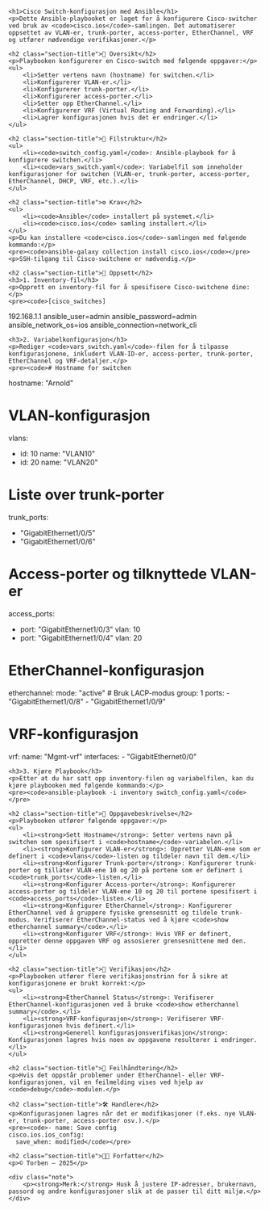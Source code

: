 
    <h1>Cisco Switch-konfigurasjon med Ansible</h1>
    <p>Dette Ansible-playbooket er laget for å konfigurere Cisco-switcher ved bruk av <code>cisco.ios</code>-samlingen. Det automatiserer oppsettet av VLAN-er, trunk-porter, access-porter, EtherChannel, VRF og utfører nødvendige verifikasjoner.</p>

    <h2 class="section-title">🧾 Oversikt</h2>
    <p>Playbooken konfigurerer en Cisco-switch med følgende oppgaver:</p>
    <ul>
        <li>Setter vertens navn (hostname) for switchen.</li>
        <li>Konfigurerer VLAN-er.</li>
        <li>Konfigurerer trunk-porter.</li>
        <li>Konfigurerer access-porter.</li>
        <li>Setter opp EtherChannel.</li>
        <li>Konfigurerer VRF (Virtual Routing and Forwarding).</li>
        <li>Lagrer konfigurasjonen hvis det er endringer.</li>
    </ul>

    <h2 class="section-title">📂 Filstruktur</h2>
    <ul>
        <li><code>switch_config.yaml</code>: Ansible-playbook for å konfigurere switchen.</li>
        <li><code>vars_switch.yaml</code>: Variabelfil som inneholder konfigurasjoner for switchen (VLAN-er, trunk-porter, access-porter, EtherChannel, DHCP, VRF, etc.).</li>
    </ul>

    <h2 class="section-title">⚙️ Krav</h2>
    <ul>
        <li><code>Ansible</code> installert på systemet.</li>
        <li><code>cisco.ios</code> samling installert.</li>
    </ul>
    <p>Du kan installere <code>cisco.ios</code>-samlingen med følgende kommando:</p>
    <pre><code>ansible-galaxy collection install cisco.ios</code></pre>
    <p>SSH-tilgang til Cisco-switchene er nødvendig.</p>

    <h2 class="section-title">🔧 Oppsett</h2>
    <h3>1. Inventory-fil</h3>
    <p>Opprett en inventory-fil for å spesifisere Cisco-switchene dine:</p>
    <pre><code>[cisco_switches]
192.168.1.1 ansible_user=admin ansible_password=admin ansible_network_os=ios ansible_connection=network_cli</code></pre>

    <h3>2. Variabelkonfigurasjon</h3>
    <p>Rediger <code>vars_switch.yaml</code>-filen for å tilpasse konfigurasjonene, inkludert VLAN-ID-er, access-porter, trunk-porter, EtherChannel og VRF-detaljer.</p>
    <pre><code># Hostname for switchen
hostname: "Arnold"

# VLAN-konfigurasjon
vlans:
  - id: 10
    name: "VLAN10"
  - id: 20
    name: "VLAN20"

# Liste over trunk-porter
trunk_ports:
  - "GigabitEthernet1/0/5"
  - "GigabitEthernet1/0/6"

# Access-porter og tilknyttede VLAN-er
access_ports:
  - port: "GigabitEthernet1/0/3"
    vlan: 10
  - port: "GigabitEthernet1/0/4"
    vlan: 20

# EtherChannel-konfigurasjon
etherchannel:
  mode: "active"  # Bruk LACP-modus
  group: 1
  ports:
    - "GigabitEthernet1/0/8"
    - "GigabitEthernet1/0/9"

# VRF-konfigurasjon
vrf:
  name: "Mgmt-vrf"
  interfaces:
    - "GigabitEthernet0/0"</code></pre>

    <h3>3. Kjøre Playbook</h3>
    <p>Etter at du har satt opp inventory-filen og variabelfilen, kan du kjøre playbooken med følgende kommando:</p>
    <pre><code>ansible-playbook -i inventory switch_config.yaml</code></pre>

    <h2 class="section-title">🔄 Oppgavebeskrivelse</h2>
    <p>Playbooken utfører følgende oppgaver:</p>
    <ul>
        <li><strong>Sett Hostname</strong>: Setter vertens navn på switchen som spesifisert i <code>hostname</code>-variabelen.</li>
        <li><strong>Konfigurer VLAN-er</strong>: Oppretter VLAN-ene som er definert i <code>vlans</code>-listen og tildeler navn til dem.</li>
        <li><strong>Konfigurer Trunk-porter</strong>: Konfigurerer trunk-porter og tillater VLAN-ene 10 og 20 på portene som er definert i <code>trunk_ports</code>-listen.</li>
        <li><strong>Konfigurer Access-porter</strong>: Konfigurerer access-porter og tildeler VLAN-ene 10 og 20 til portene spesifisert i <code>access_ports</code>-listen.</li>
        <li><strong>Konfigurer EtherChannel</strong>: Konfigurerer EtherChannel ved å gruppere fysiske grensesnitt og tildele trunk-modus. Verifiserer EtherChannel-status ved å kjøre <code>show etherchannel summary</code>.</li>
        <li><strong>Konfigurer VRF</strong>: Hvis VRF er definert, oppretter denne oppgaven VRF og assosierer grensesnittene med den.</li>
    </ul>

    <h2 class="section-title">📝 Verifikasjon</h2>
    <p>Playbooken utfører flere verifikasjonstrinn for å sikre at konfigurasjonene er brukt korrekt:</p>
    <ul>
        <li><strong>EtherChannel Status</strong>: Verifiserer EtherChannel-konfigurasjonen ved å bruke <code>show etherchannel summary</code>.</li>
        <li><strong>VRF-konfigurasjon</strong>: Verifiserer VRF-konfigurasjonen hvis definert.</li>
        <li><strong>Generell konfigurasjonsverifikasjon</strong>: Konfigurasjonen lagres hvis noen av oppgavene resulterer i endringer.</li>
    </ul>

    <h2 class="section-title">🚨 Feilhåndtering</h2>
    <p>Hvis det oppstår problemer under EtherChannel- eller VRF-konfigurasjonen, vil en feilmelding vises ved hjelp av <code>debug</code>-modulen.</p>

    <h2 class="section-title">🛠️ Handlere</h2>
    <p>Konfigurasjonen lagres når det er modifikasjoner (f.eks. nye VLAN-er, trunk-porter, access-porter osv.).</p>
    <pre><code>- name: Save config
    cisco.ios.ios_config:
      save_when: modified</code></pre>

    <h2 class="section-title">👨‍💻 Forfatter</h2>
    <p>© Torben – 2025</p>

    <div class="note">
        <p><strong>Merk:</strong> Husk å justere IP-adresser, brukernavn, passord og andre konfigurasjoner slik at de passer til ditt miljø.</p>
    </div>

